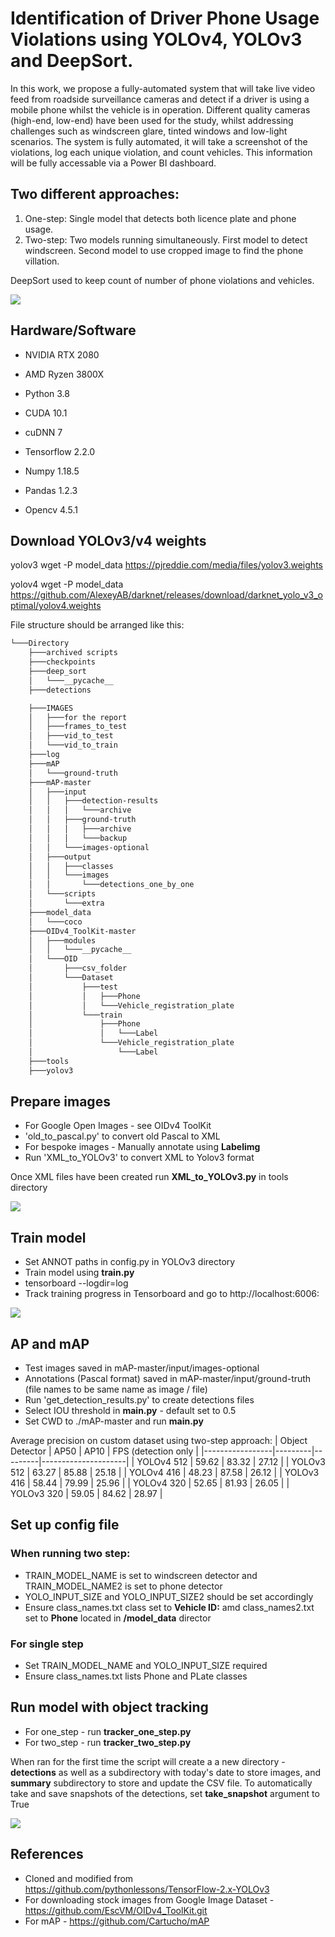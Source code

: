 # Identification of Driver Phone Usage Violations using YOLOv4, YOLOv3 and DeepSort.

In this work, we propose a fully-automated system that will take live video feed from roadside surveillance cameras and detect if a driver is using a mobile phone whilst the vehicle is in operation. Different quality cameras (high-end, low-end) have been used for the study, whilst addressing challenges such as windscreen glare, tinted windows and low-light scenarios. The system is fully automated, it will take a screenshot of the violations, log each unique violation, and count vehicles. This information will be fully accessable via a Power BI dashboard.

## Two different approaches:
1. One-step: Single model that detects both licence plate and phone usage.
2. Two-step: Two models running simultaneously. First model to detect windscreen. Second model to use cropped image to find the phone villation.

DeepSort used to keep count of number of phone violations and vehicles.

![](capture.gif)

## Hardware/Software
- NVIDIA RTX 2080
- AMD Ryzen 3800X

- Python 3.8
- CUDA 10.1
- cuDNN 7
- Tensorflow 2.2.0
- Numpy 1.18.5
- Pandas 1.2.3
- Opencv 4.5.1

## Download YOLOv3/v4 weights
yolov3
wget -P model_data https://pjreddie.com/media/files/yolov3.weights

yolov4
wget -P model_data https://github.com/AlexeyAB/darknet/releases/download/darknet_yolo_v3_optimal/yolov4.weights

File structure should be arranged like this:
```bash
└───Directory
    ├───archived scripts
    ├───checkpoints
    ├───deep_sort
    │   └───__pycache__
    ├───detections

    ├───IMAGES
    │   ├───for the report
    │   ├───frames_to_test
    │   ├───vid_to_test
    │   └───vid_to_train
    ├───log
    ├───mAP
    │   └───ground-truth
    ├───mAP-master
    │   ├───input
    │   │   ├───detection-results
    │   │   │   └───archive
    │   │   ├───ground-truth
    │   │   │   ├───archive
    │   │   │   └───backup
    │   │   └───images-optional
    │   ├───output
    │   │   ├───classes
    │   │   └───images
    │   │       └───detections_one_by_one
    │   └───scripts
    │       └───extra
    ├───model_data
    │   └───coco
    ├───OIDv4_ToolKit-master
    │   ├───modules
    │   │   └───__pycache__
    │   └───OID
    │       ├───csv_folder
    │       └───Dataset
    │           ├───test
    │           │   ├───Phone
    │           │   └───Vehicle_registration_plate
    │           └───train
    │               ├───Phone
    │               │   └───Label
    │               └───Vehicle_registration_plate
    │                   └───Label
    ├───tools
    ├───yolov3
```

## Prepare images
- For Google Open Images - see OIDv4 ToolKit 
- 'old_to_pascal.py' to convert old Pascal to XML 
- For bespoke images - Manually annotate using **Labelimg** 
- Run 'XML_to_YOLOv3' to convert XML to Yolov3 format 

Once XML files have been created run **XML_to_YOLOv3.py** in tools directory

![](annot.JPG)

## Train model
- Set ANNOT paths in config.py in YOLOv3 directory 
- Train model using **train.py** 
- tensorboard --logdir=log 
- Track training progress in Tensorboard and go to http://localhost:6006\:

![](tensorboard.jpg)

## AP and mAP
- Test images saved in mAP-master/input/images-optional 
- Annotations (Pascal format) saved in mAP-master/input/ground-truth (file names to be same name as image / file) 
- Run 'get_detection_results.py' to create detections files 
- Select IOU threshold in **main.py** - default set to 0.5
- Set CWD to ./mAP-master and run **main.py**

Average precision on custom dataset using two-step approach:
| Object Detector | AP50    | AP10    | FPS (detection only |
|-----------------|---------|---------|---------------------|
| YOLOv4 512      | 59.62   | 83.32   | 27.12               |
| YOLOv3 512      | 63.27   | 85.88   | 25.18               |
| YOLOv4 416      | 48.23   | 87.58   | 26.12               |
| YOLOv3 416      | 58.44   | 79.99   | 25.96               |
| YOLOv4 320      | 52.65   | 81.93   | 26.05               |
| YOLOv3 320      | 59.05   | 84.62   | 28.97               |

## Set up config file
### When running two step:
- TRAIN_MODEL_NAME is set to windscreen detector and TRAIN_MODEL_NAME2 is set to phone detector
- YOLO_INPUT_SIZE and YOLO_INPUT_SIZE2 should be set accordingly
- Ensure class_names.txt class set to **Vehicle ID:** amd class_names2.txt set to **Phone** located in **/model_data** director

### For single step
- Set TRAIN_MODEL_NAME and YOLO_INPUT_SIZE required
- Ensure class_names.txt lists Phone and PLate classes

## Run model with object tracking
- For one_step - run **tracker_one_step.py**
- For two_step - run **tracker_two_step.py**

When ran for the first time the script will create a a new directory - **detections** as well as a subdirectory with today's date to store images, and **summary** subdirectory to store and update the CSV file.
To automatically take and save snapshots of the detections, set **take_snapshot** argument to True

![](Detection.jpg)

## References
- Cloned and modified from https://github.com/pythonlessons/TensorFlow-2.x-YOLOv3 
- For downloading stock images from Google Image Dataset - https://github.com/EscVM/OIDv4_ToolKit.git 
- For mAP - https://github.com/Cartucho/mAP
